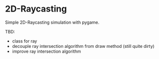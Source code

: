 # 2D-Raycasting
Simple 2D-Raycasting simulation with pygame.

TBD:  
* class for ray
* decouple ray intersection algorithm from draw method (still quite dirty)
* improve ray intersection algorithm
